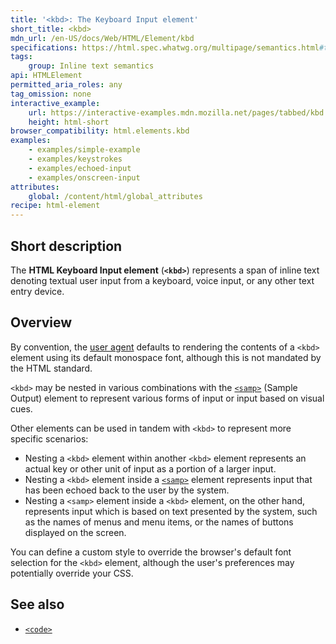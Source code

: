 ```yaml
---
title: '<kbd>: The Keyboard Input element'
short_title: <kbd>
mdn_url: /en-US/docs/Web/HTML/Element/kbd
specifications: https://html.spec.whatwg.org/multipage/semantics.html#the-kbd-element
tags:
    group: Inline text semantics
api: HTMLElement
permitted_aria_roles: any
tag_omission: none
interactive_example:
    url: https://interactive-examples.mdn.mozilla.net/pages/tabbed/kbd.html
    height: html-short
browser_compatibility: html.elements.kbd
examples:
    - examples/simple-example
    - examples/keystrokes
    - examples/echoed-input
    - examples/onscreen-input
attributes:
    global: /content/html/global_attributes
recipe: html-element
---
```


## Short description

The **HTML Keyboard Input element** (**`<kbd>`**) represents a span of
inline text denoting textual user input from a keyboard, voice input, or
any other text entry device.

## Overview

By convention, the [user agent](/en-US/docs/Glossary/user_agent)
defaults to rendering the contents of a `<kbd>` element using its
default monospace font, although this is not mandated by the HTML
standard.

`<kbd>` may be nested in various combinations with the
[`<samp>`](/en-US/docs/Web/HTML/Element/samp)
(Sample Output) element to represent various forms of input or input
based on visual cues.

Other elements can be used in tandem with `<kbd>` to represent more
specific scenarios:

- Nesting a `<kbd>` element within another `<kbd>` element represents
  an actual key or other unit of input as a portion of a larger input.
- Nesting a `<kbd>` element inside a
  [`<samp>`](/en-US/docs/Web/HTML/Element/samp)
  element represents input that has been echoed back to the user by
  the system.
- Nesting a `<samp>` element inside a `<kbd>` element, on the other
  hand, represents input which is based on text presented by the
  system, such as the names of menus and menu items, or the names of
  buttons displayed on the screen.

You can define a custom style to override the browser's default font
selection for the `<kbd>` element, although the user's preferences may
potentially override your CSS.

## See also

- [`<code>`](/en-US/docs/Web/HTML/Element/code)
